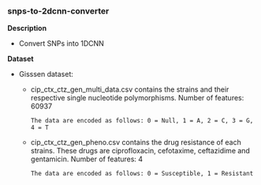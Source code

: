 ### snps-to-2dcnn-converter ###

**Description**

- Convert SNPs into 1DCNN

**Dataset**

- Gisssen dataset:  

    - cip_ctx_ctz_gen_multi_data.csv contains the strains and their respective single nucleotide polymorphisms. Number of features: 60937
    
        `` The data are encoded as follows: 0 = Null, 1 = A, 2 = C, 3 = G, 4 = T ``
    
    - cip_ctx_ctz_gen_pheno.csv contains the drug resistance of each strains. These drugs are ciprofloxacin, cefotaxime, ceftazidime and gentamicin. Number of features: 4

        `` The data are encoded as follows: 0 = Susceptible, 1 = Resistant ``  
 

